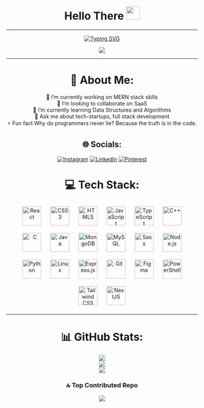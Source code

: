 <h1 align="center">Hello There <img src="https://media.giphy.com/media/hvRJCLFzcasrR4ia7z/giphy.gif" width="35"></h1>

<hr>


<p align="center">
<a  href="https://git.io/typing-svg"><img src="https://readme-typing-svg.herokuapp.com?font=Fira+Code&pause=1000&color=F44B88&center=true&width=435&lines=Welcome+to+Bhumi's+GitHub+Profile" alt="Typing SVG" /></a></p>

<p align="center" >
<img src="https://cdn.lowgif.com/full/9cb12f51dffbaaa6-character-typing-by-vincent-mokuenko-dribbble.gif">
  
</p>

<div align="center"> 

<hr>

# 💫 About Me:

🔭 I’m currently working on MERN stack skills<br>👯 I’m looking to collaborate on SaaS <br>🌱 I’m currently learning Data Structures and Algorithms<br>💬 Ask me about tech-startups, full stack development<br>⚡ Fun fact Why do programmers never lie? Because the truth is in the code.

</div>

<div align="center">
  
## 🌐 Socials:
[![Instagram](https://img.shields.io/badge/Instagram-%23E4405F.svg?logo=Instagram&logoColor=white)](https://www.instagram.com/bhumiibhadoria/) [![LinkedIn](https://img.shields.io/badge/LinkedIn-%230077B5.svg?logo=linkedin&logoColor=white)](https://www.linkedin.com/in/bhumi-bhadoria/) [![Pinterest](https://img.shields.io/badge/Pinterest-%23E60023.svg?logo=Pinterest&logoColor=white)](https://in.pinterest.com/bhumibhadoria/) 

</div>


<div align="center">
  
# 💻 Tech Stack:
<div align="center">  
<a href="https://reactjs.org/" target="_blank"><img style="margin: 10px" src="https://profilinator.rishav.dev/skills-assets/react-original-wordmark.svg" alt="React" height="50" /></a>  
<a href="https://www.w3schools.com/css/" target="_blank"><img style="margin: 10px" src="https://profilinator.rishav.dev/skills-assets/css3-original-wordmark.svg" alt="CSS3" height="50" /></a>  
<a href="https://en.wikipedia.org/wiki/HTML5" target="_blank"><img style="margin: 10px" src="https://profilinator.rishav.dev/skills-assets/html5-original-wordmark.svg" alt="HTML5" height="50" /></a>  
<a href="https://www.javascript.com/" target="_blank"><img style="margin: 10px" src="https://profilinator.rishav.dev/skills-assets/javascript-original.svg" alt="JavaScript" height="50" /></a>  
<a href="https://www.typescriptlang.org/" target="_blank"><img style="margin: 10px" src="https://profilinator.rishav.dev/skills-assets/typescript-original.svg" alt="TypeScript" height="50" /></a>  
<a href="https://www.cplusplus.com/" target="_blank"><img style="margin: 10px" src="https://profilinator.rishav.dev/skills-assets/cplusplus-original.svg" alt="C++" height="50" /></a>  
<a href="https://www.cprogramming.com/" target="_blank"><img style="margin: 10px" src="https://profilinator.rishav.dev/skills-assets/c-original.svg" alt="C" height="50" /></a>  
<a href="https://www.java.com/" target="_blank"><img style="margin: 10px" src="https://profilinator.rishav.dev/skills-assets/java-original-wordmark.svg" alt="Java" height="50" /></a>  
<a href="https://www.mongodb.com/" target="_blank"><img style="margin: 10px" src="https://profilinator.rishav.dev/skills-assets/mongodb-original-wordmark.svg" alt="MongoDB" height="50" /></a>  
<a href="https://www.mysql.com/" target="_blank"><img style="margin: 10px" src="https://profilinator.rishav.dev/skills-assets/mysql-original-wordmark.svg" alt="MySQL" height="50" /></a>  
<a href="https://sass-lang.com/" target="_blank"><img style="margin: 10px" src="https://profilinator.rishav.dev/skills-assets/sass-original.svg" alt="Sass" height="50" /></a>  
<a href="https://nodejs.org/" target="_blank"><img style="margin: 10px" src="https://profilinator.rishav.dev/skills-assets/nodejs-original-wordmark.svg" alt="Node.js" height="50" /></a>  
<a href="https://www.python.org/" target="_blank"><img style="margin: 10px" src="https://profilinator.rishav.dev/skills-assets/python-original.svg" alt="Python" height="50" /></a>  
<a href="https://www.linux.org/" target="_blank"><img style="margin: 10px" src="https://profilinator.rishav.dev/skills-assets/linux-original.svg" alt="Linux" height="50" /></a>  
<a href="https://expressjs.com/" target="_blank"><img style="margin: 10px" src="https://profilinator.rishav.dev/skills-assets/express-original-wordmark.svg" alt="Express.js" height="50" /></a>  
<a href="https://github.com/" target="_blank"><img style="margin: 10px" src="https://profilinator.rishav.dev/skills-assets/git-scm-icon.svg" alt="Git" height="50" /></a>  
<a href="https://www.figma.com/" target="_blank"><img style="margin: 10px" src="https://profilinator.rishav.dev/skills-assets/figma-icon.svg" alt="Figma" height="50" /></a>  
<a href="https://docs.microsoft.com/en-us/powershell/" target="_blank"><img style="margin: 10px" src="https://profilinator.rishav.dev/skills-assets/powershell.png" alt="PowerShell" height="50" /></a>  
<a href="https://www.tailwindcss.com/" target="_blank"><img style="margin: 10px" src="https://profilinator.rishav.dev/skills-assets/tailwindcss.svg" alt="Tailwind CSS" height="50" /></a>  
<a href="https://nextjs.org/" target="_blank"><img style="margin: 10px" src="https://profilinator.rishav.dev/skills-assets/nextjs.png" alt="NextJS" height="50" /></a>  
</div>

</div>

</td><td valign="top" width="33%">

<div align="center">  
  
</div>

</td><td valign="top" width="33%">



</td></tr></table>  

<div align="center">

<hr>


# 📊 GitHub Stats:

  
![](https://github-readme-stats.vercel.app/api?username=bhumibhadoria&theme=onedark&hide_border=false&include_all_commits=true&count_private=true)<br/>
![](https://github-readme-streak-stats.herokuapp.com/?user=bhumibhadoria&theme=onedark&hide_border=false)<br/>
![](https://github-readme-stats.vercel.app/api/top-langs/?username=bhumibhadoria&theme=onedark&hide_border=false&include_all_commits=true&count_private=true&layout=compact)

</div>

<div align="center">
  
### 🔝 Top Contributed Repo


![](https://github-contributor-stats.vercel.app/api?username=bhumibhadoria&limit=5&theme=onedark&combine_all_yearly_contributions=true)

</div>

<!-- Proudly created with GPRM ( https://gprm.itsvg.in ) -->
